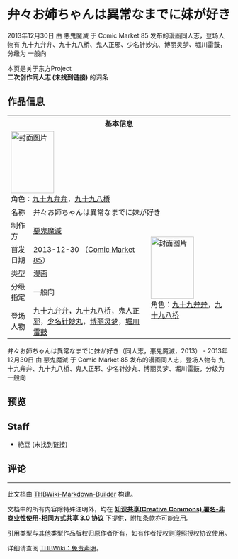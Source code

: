 # 弁々お姉ちゃんは異常なまでに妹が好き

<!-- source html: G:\repos\THBWiki-Markdown-Builder\THBWikiMarkdown\Temp\main\1\19\ns0%3A%E5%BC%81%E3%80%85%E3%81%8A%E5%A7%89%E3%81%A1%E3%82%83%E3%82%93%E3%81%AF%E7%95%B0%E5%B8%B8%E3%81%AA%E3%81%BE%E3%81%A7%E3%81%AB%E5%A6%B9%E3%81%8C%E5%A5%BD%E3%81%8D.html -->

2013年12月30日 由 悪鬼魔滅 于 Comic Market 85 发布的漫画同人志，登场人物有 九十九弁弁、九十九八桥、鬼人正邪、少名针妙丸、博丽灵梦、堀川雷鼓，分级为 一般向

本页是关于东方Project  
 **二次创作同人志 (未找到链接)** 的词条
## 作品信息

<table><tbody><tr><th colspan="3">基本信息</th></tr><tr><td class="cover-artwork-mobile" colspan="2"><a href="./文件-弁々お姉ちゃんは異常なまでに妹が好き封面.jpg.md" class="image" title="封面图片"><img alt="封面图片" src="https://upload.thwiki.cc/thumb/1/17/%E5%BC%81%E3%80%85%E3%81%8A%E5%A7%89%E3%81%A1%E3%82%83%E3%82%93%E3%81%AF%E7%95%B0%E5%B8%B8%E3%81%AA%E3%81%BE%E3%81%A7%E3%81%AB%E5%A6%B9%E3%81%8C%E5%A5%BD%E3%81%8D%E5%B0%81%E9%9D%A2.jpg/97px-%E5%BC%81%E3%80%85%E3%81%8A%E5%A7%89%E3%81%A1%E3%82%83%E3%82%93%E3%81%AF%E7%95%B0%E5%B8%B8%E3%81%AA%E3%81%BE%E3%81%A7%E3%81%AB%E5%A6%B9%E3%81%8C%E5%A5%BD%E3%81%8D%E5%B0%81%E9%9D%A2.jpg" decoding="async" loading="lazy" width="97" height="140" srcset="https://upload.thwiki.cc/thumb/1/17/%E5%BC%81%E3%80%85%E3%81%8A%E5%A7%89%E3%81%A1%E3%82%83%E3%82%93%E3%81%AF%E7%95%B0%E5%B8%B8%E3%81%AA%E3%81%BE%E3%81%A7%E3%81%AB%E5%A6%B9%E3%81%8C%E5%A5%BD%E3%81%8D%E5%B0%81%E9%9D%A2.jpg/146px-%E5%BC%81%E3%80%85%E3%81%8A%E5%A7%89%E3%81%A1%E3%82%83%E3%82%93%E3%81%AF%E7%95%B0%E5%B8%B8%E3%81%AA%E3%81%BE%E3%81%A7%E3%81%AB%E5%A6%B9%E3%81%8C%E5%A5%BD%E3%81%8D%E5%B0%81%E9%9D%A2.jpg 1.5x, https://upload.thwiki.cc/thumb/1/17/%E5%BC%81%E3%80%85%E3%81%8A%E5%A7%89%E3%81%A1%E3%82%83%E3%82%93%E3%81%AF%E7%95%B0%E5%B8%B8%E3%81%AA%E3%81%BE%E3%81%A7%E3%81%AB%E5%A6%B9%E3%81%8C%E5%A5%BD%E3%81%8D%E5%B0%81%E9%9D%A2.jpg/195px-%E5%BC%81%E3%80%85%E3%81%8A%E5%A7%89%E3%81%A1%E3%82%83%E3%82%93%E3%81%AF%E7%95%B0%E5%B8%B8%E3%81%AA%E3%81%BE%E3%81%A7%E3%81%AB%E5%A6%B9%E3%81%8C%E5%A5%BD%E3%81%8D%E5%B0%81%E9%9D%A2.jpg 2x" data-file-width="1280" data-file-height="1839"></a><div class="cover-char">角色：<a href="./九十九弁弁.md" title="九十九弁弁">九十九弁弁</a>，<a href="./九十九八桥.md" title="九十九八桥">九十九八桥</a></div></td>
</tr><tr><td class="label">名称</td><td colspan="2"> 弁々お姉ちゃんは異常なまでに妹が好き </td></tr><tr><td class="label">制作方</td><td><a href="./悪鬼魔滅.md" title="悪鬼魔滅">悪鬼魔滅</a></td><td class="cover-artwork" rowspan="5" style="min-width:140px;"><a href="./文件-弁々お姉ちゃんは異常なまでに妹が好き封面.jpg.md" class="image" title="封面图片"><img alt="封面图片" src="https://upload.thwiki.cc/thumb/1/17/%E5%BC%81%E3%80%85%E3%81%8A%E5%A7%89%E3%81%A1%E3%82%83%E3%82%93%E3%81%AF%E7%95%B0%E5%B8%B8%E3%81%AA%E3%81%BE%E3%81%A7%E3%81%AB%E5%A6%B9%E3%81%8C%E5%A5%BD%E3%81%8D%E5%B0%81%E9%9D%A2.jpg/97px-%E5%BC%81%E3%80%85%E3%81%8A%E5%A7%89%E3%81%A1%E3%82%83%E3%82%93%E3%81%AF%E7%95%B0%E5%B8%B8%E3%81%AA%E3%81%BE%E3%81%A7%E3%81%AB%E5%A6%B9%E3%81%8C%E5%A5%BD%E3%81%8D%E5%B0%81%E9%9D%A2.jpg" decoding="async" loading="lazy" width="97" height="140" srcset="https://upload.thwiki.cc/thumb/1/17/%E5%BC%81%E3%80%85%E3%81%8A%E5%A7%89%E3%81%A1%E3%82%83%E3%82%93%E3%81%AF%E7%95%B0%E5%B8%B8%E3%81%AA%E3%81%BE%E3%81%A7%E3%81%AB%E5%A6%B9%E3%81%8C%E5%A5%BD%E3%81%8D%E5%B0%81%E9%9D%A2.jpg/146px-%E5%BC%81%E3%80%85%E3%81%8A%E5%A7%89%E3%81%A1%E3%82%83%E3%82%93%E3%81%AF%E7%95%B0%E5%B8%B8%E3%81%AA%E3%81%BE%E3%81%A7%E3%81%AB%E5%A6%B9%E3%81%8C%E5%A5%BD%E3%81%8D%E5%B0%81%E9%9D%A2.jpg 1.5x, https://upload.thwiki.cc/thumb/1/17/%E5%BC%81%E3%80%85%E3%81%8A%E5%A7%89%E3%81%A1%E3%82%83%E3%82%93%E3%81%AF%E7%95%B0%E5%B8%B8%E3%81%AA%E3%81%BE%E3%81%A7%E3%81%AB%E5%A6%B9%E3%81%8C%E5%A5%BD%E3%81%8D%E5%B0%81%E9%9D%A2.jpg/195px-%E5%BC%81%E3%80%85%E3%81%8A%E5%A7%89%E3%81%A1%E3%82%83%E3%82%93%E3%81%AF%E7%95%B0%E5%B8%B8%E3%81%AA%E3%81%BE%E3%81%A7%E3%81%AB%E5%A6%B9%E3%81%8C%E5%A5%BD%E3%81%8D%E5%B0%81%E9%9D%A2.jpg 2x" data-file-width="1280" data-file-height="1839"></a><div class="cover-char">角色：<a href="./九十九弁弁.md" title="九十九弁弁">九十九弁弁</a>，<a href="./九十九八桥.md" title="九十九八桥">九十九八桥</a></div></td>
</tr><tr><td class="label">首发日期</td><td>2013-12-30&#160;（<a href="/展会作品列表?e=Comic+Market%2385">Comic Market 85</a>）</td></tr><tr><td class="label">类型</td><td>漫画</td></tr><tr><td class="label">分级指定</td><td>一般向</td></tr><tr><td class="label">登场人物</td><td><a href="./九十九弁弁.md" title="九十九弁弁">九十九弁弁</a>，<a href="./九十九八桥.md" title="九十九八桥">九十九八桥</a>，<a href="./鬼人正邪.md" title="鬼人正邪">鬼人正邪</a>，<a href="./少名针妙丸.md" title="少名针妙丸">少名针妙丸</a>，<a href="./博丽灵梦.md" title="博丽灵梦">博丽灵梦</a>，<a href="./堀川雷鼓.md" title="堀川雷鼓">堀川雷鼓</a></td></tr></tbody></table>

弁々お姉ちゃんは異常なまでに妹が好き（同人志，悪鬼魔滅，2013） - 2013年12月30日 由 悪鬼魔滅 于 Comic Market 85 发布的漫画同人志，登场人物有 九十九弁弁、九十九八桥、鬼人正邪、少名针妙丸、博丽灵梦、堀川雷鼓，分级为 一般向
## 预览
## Staff
- 絶豆 (未找到链接)

## 评论




---

此文档由 [THBWiki-Markdown-Builder](https://github.com/Delsin-Yu/THBWiki-Markdown-Builder) 构建。

文档中的所有内容除特殊注明外，均在 [**知识共享(Creative Commons) 署名-非商业性使用-相同方式共享 3.0 协议**](https://creativecommons.org/licenses/by-sa/3.0/deed.zh-hans) 下提供，附加条款亦可能应用。

引用类型与其他类型作品版权归原作者所有，如有作者授权则遵照授权协议使用。

详细请查阅 [THBWiki：免责声明](https://thbwiki.cc/THBWiki:%E5%85%8D%E8%B4%A3%E5%A3%B0%E6%98%8E)。

